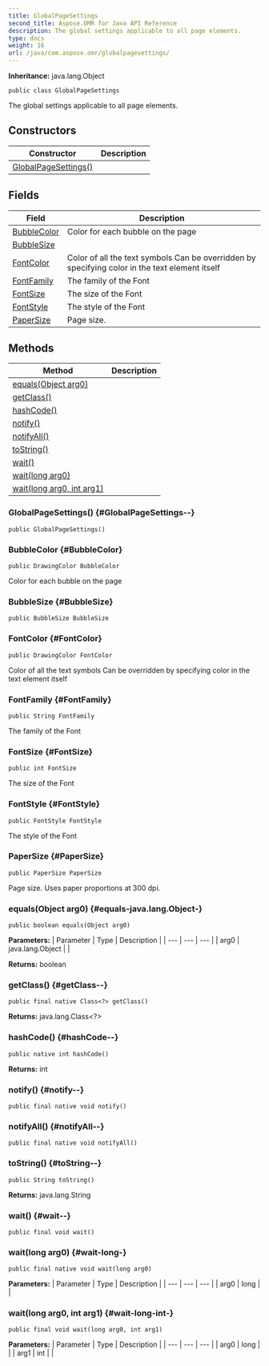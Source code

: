 ```yaml
---
title: GlobalPageSettings
second_title: Aspose.OMR for Java API Reference
description: The global settings applicable to all page elements.
type: docs
weight: 16
url: /java/com.aspose.omr/globalpagesettings/
---
```


**Inheritance:**
java.lang.Object
```
public class GlobalPageSettings
```

The global settings applicable to all page elements.
## Constructors

| Constructor | Description |
| --- | --- |
| [GlobalPageSettings()](#GlobalPageSettings--) |  |
## Fields

| Field | Description |
| --- | --- |
| [BubbleColor](#BubbleColor) | Color for each bubble on the page |
| [BubbleSize](#BubbleSize) |  |
| [FontColor](#FontColor) | Color of all the text symbols Can be overridden by specifying color in the text element itself |
| [FontFamily](#FontFamily) | The family of the Font |
| [FontSize](#FontSize) | The size of the Font |
| [FontStyle](#FontStyle) | The style of the Font |
| [PaperSize](#PaperSize) | Page size. |
## Methods

| Method | Description |
| --- | --- |
| [equals(Object arg0)](#equals-java.lang.Object-) |  |
| [getClass()](#getClass--) |  |
| [hashCode()](#hashCode--) |  |
| [notify()](#notify--) |  |
| [notifyAll()](#notifyAll--) |  |
| [toString()](#toString--) |  |
| [wait()](#wait--) |  |
| [wait(long arg0)](#wait-long-) |  |
| [wait(long arg0, int arg1)](#wait-long-int-) |  |
### GlobalPageSettings() {#GlobalPageSettings--}
```
public GlobalPageSettings()
```


### BubbleColor {#BubbleColor}
```
public DrawingColor BubbleColor
```


Color for each bubble on the page

### BubbleSize {#BubbleSize}
```
public BubbleSize BubbleSize
```


### FontColor {#FontColor}
```
public DrawingColor FontColor
```


Color of all the text symbols Can be overridden by specifying color in the text element itself

### FontFamily {#FontFamily}
```
public String FontFamily
```


The family of the Font

### FontSize {#FontSize}
```
public int FontSize
```


The size of the Font

### FontStyle {#FontStyle}
```
public FontStyle FontStyle
```


The style of the Font

### PaperSize {#PaperSize}
```
public PaperSize PaperSize
```


Page size. Uses paper proportions at 300 dpi.

### equals(Object arg0) {#equals-java.lang.Object-}
```
public boolean equals(Object arg0)
```




**Parameters:**
| Parameter | Type | Description |
| --- | --- | --- |
| arg0 | java.lang.Object |  |

**Returns:**
boolean
### getClass() {#getClass--}
```
public final native Class<?> getClass()
```




**Returns:**
java.lang.Class<?>
### hashCode() {#hashCode--}
```
public native int hashCode()
```




**Returns:**
int
### notify() {#notify--}
```
public final native void notify()
```




### notifyAll() {#notifyAll--}
```
public final native void notifyAll()
```




### toString() {#toString--}
```
public String toString()
```




**Returns:**
java.lang.String
### wait() {#wait--}
```
public final void wait()
```




### wait(long arg0) {#wait-long-}
```
public final native void wait(long arg0)
```




**Parameters:**
| Parameter | Type | Description |
| --- | --- | --- |
| arg0 | long |  |

### wait(long arg0, int arg1) {#wait-long-int-}
```
public final void wait(long arg0, int arg1)
```




**Parameters:**
| Parameter | Type | Description |
| --- | --- | --- |
| arg0 | long |  |
| arg1 | int |  |

